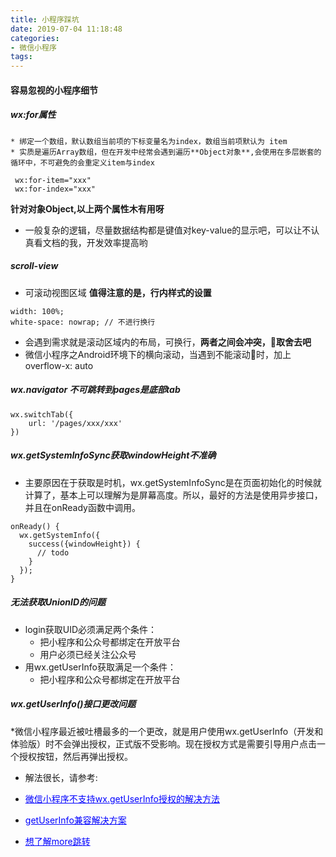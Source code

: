```yaml
---
title: 小程序踩坑
date: 2019-07-04 11:18:48
categories:
- 微信小程序
tags:
---
```


#### 容易忽视的小程序细节
##### wx:for属性
    * 绑定一个数组，默认数组当前项的下标变量名为index，数组当前项默认为 item
    * 实质是遍历Array数组，但在开发中经常会遇到遍历**Object对象**,会使用在多层嵌套的循环中，不可避免的会重定义item与index
```
 wx:for-item="xxx"
 wx:for-index="xxx"
```
**针对对象Object,以上两个属性木有用呀**
* 一般复杂的逻辑，尽量数据结构都是键值对key-value的显示吧，可以让不认真看文档的我，开发效率提高哟

##### scroll-view 
* 可滚动视图区域 **值得注意的是，行内样式的设置**
```
width: 100%;
white-space: nowrap; // 不进行换行
```
* 会遇到需求就是滚动区域内的布局，可换行，**两者之间会冲突，取舍去吧**
* 微信小程序之Android环境下的横向滚动，当遇到不能滚动时，加上overflow-x: auto

##### wx.navigator 不可跳转到pages是底部tab 
```
wx.switchTab({
    url: '/pages/xxx/xxx'
})
```
##### wx.getSystemInfoSync获取windowHeight不准确
* 主要原因在于获取是时机，wx.getSystemInfoSync是在页面初始化的时候就计算了，基本上可以理解为是屏幕高度。所以，最好的方法是使用异步接口，并且在onReady函数中调用。
```
onReady() {
  wx.getSystemInfo({
    success({windowHeight}) {
      // todo
    }
  });
}

```
##### 无法获取UnionID的问题
* login获取UID必须满足两个条件：
  * 把小程序和公众号都绑定在开放平台
  * 用户必须已经关注公众号
* 用wx.getUserInfo获取满足一个条件：
  * 把小程序和公众号都绑定在开放平台

##### wx.getUserInfo()接口更改问题
*微信小程序最近被吐槽最多的一个更改，就是用户使用wx.getUserInfo（开发和体验版）时不会弹出授权，正式版不受影响。现在授权方式是需要引导用户点击一个授权按钮，然后再弹出授权。
* 解法很长，请参考:
* <a href="http://caibaojian.com/wx-getuserinfo.html" style="color: blue;">微信小程序不支持wx.getUserInfo授权的解决方法</a>
*  <a href="https://developers.weixin.qq.com/community/develop/doc/000aacd65388b86a44c69fd9a52804" style="color: blue;">getUserInfo兼容解决方案</a>


* <a href="http://www.wxappclub.com/topic/596" style="color: blue;">想了解more跳转</a>




